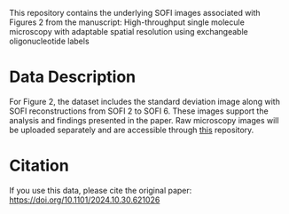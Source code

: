 This repository contains the underlying SOFI images associated with Figures 2 from the manuscript:
High-throughput single molecule microscopy with adaptable spatial resolution using exchangeable oligonucleotide labels
# Data Description
For Figure 2, the dataset includes the standard deviation image along with SOFI reconstructions from SOFI 2 to SOFI 6. These images support the analysis and findings presented in the paper. Raw microscopy images will be uploaded separately and are accessible through [this](https://doi.org/10.4121/c1446862-4c48-4017-a07a-5934da433ad6) repository.

# Citation
If you use this data, please cite the original paper: https://doi.org/10.1101/2024.10.30.621026
